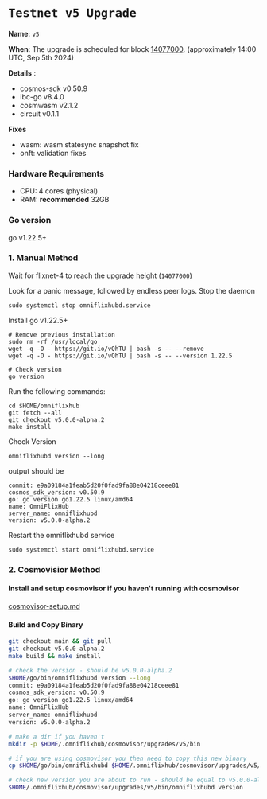 # `Testnet v5 Upgrade `

**Name**: `v5`

**When**: The upgrade is scheduled for block [14077000](https://testnet.ping.pub/omniflix/block/14077000). (approximately 14:00 UTC, Sep 5th 2024)

**Details** :
- cosmos-sdk v0.50.9
- ibc-go v8.4.0
- cosmwasm v2.1.2
- circuit v0.1.1

**Fixes**
- wasm: wasm statesync snapshot fix
- onft: validation fixes


### Hardware Requirements
- CPU: 4 cores (physical)
- RAM: **recommended** 32GB

### Go version

go v1.22.5+

### 1. Manual Method
Wait for flixnet-4 to reach the upgrade height (`14077000`)

Look for a panic message, followed by endless peer logs. Stop the daemon
```
sudo systemctl stop omniflixhubd.service
```

Install go v1.22.5+
```
# Remove previous installation
sudo rm -rf /usr/local/go
wget -q -O - https://git.io/vQhTU | bash -s -- --remove
wget -q -O - https://git.io/vQhTU | bash -s -- --version 1.22.5

# Check version
go version
```

Run the following commands:

```
cd $HOME/omniflixhub
git fetch --all
git checkout v5.0.0-alpha.2
make install
```
Check Version
```
omniflixhubd version --long
```
output should be
```
commit: e9a09184a1feab5d20f0fad9fa88e04218ceee81
cosmos_sdk_version: v0.50.9
go: go version go1.22.5 linux/amd64
name: OmniFlixHub
server_name: omniflixhubd
version: v5.0.0-alpha.2
```
Restart the omniflixhubd service

```
sudo systemctl start omniflixhubd.service
```

### 2. Cosmovisior Method
#### Install and setup cosmovisor if you haven't running with cosmovisor

  [cosmovisor-setup.md](https://github.com/OmniFlix/docs/blob/main/guides/mainnet/omniflixhub-1/cosmovisor-setup.md)


#### Build and Copy Binary

```bash
git checkout main && git pull
git checkout v5.0.0-alpha.2
make build && make install

# check the version - should be v5.0.0-alpha.2
$HOME/go/bin/omniflixhubd version --long
commit: e9a09184a1feab5d20f0fad9fa88e04218ceee81
cosmos_sdk_version: v0.50.9
go: go version go1.22.5 linux/amd64
name: OmniFlixHub
server_name: omniflixhubd
version: v5.0.0-alpha.2

# make a dir if you haven't
mkdir -p $HOME/.omniflixhub/cosmovisor/upgrades/v5/bin

# if you are using cosmovisor you then need to copy this new binary
cp $HOME/go/bin/omniflixhubd $HOME/.omniflixhub/cosmovisor/upgrades/v5/bin

# check new version you are about to run - should be equal to v5.0.0-alpha.2
$HOME/.omniflixhub/cosmovisor/upgrades/v5/bin/omniflixhubd version

